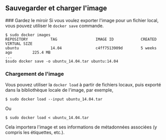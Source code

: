 ## Sauvegarder et charger l'image

### Gardez le miroir
Si vous voulez exporter l'image pour un fichier local, vous pouvez utiliser le `docker save` commande.
```
$ sudo docker images
REPOSITORY          TAG                 IMAGE ID            CREATED             VIRTUAL SIZE
ubuntu              14.04               c4ff7513909d        5 weeks ago         225.4 MB
...
$sudo docker save -o ubuntu_14.04.tar ubuntu:14.04
```

### Chargement de l'image

Vous pouvez utiliser la `docker load` à partir de fichiers locaux, puis exporté dans la bibliothèque locale de l'image, par exemple,
```
$ sudo docker load --input ubuntu_14.04.tar
```
Ou
```
$ sudo docker load < ubuntu_14.04.tar
```
Cela importera l'image et ses informations de métadonnées associées (y compris les étiquettes, etc.).
